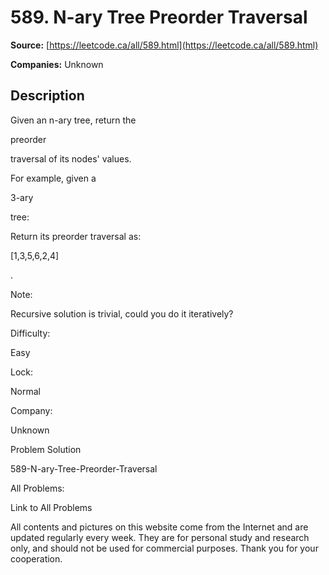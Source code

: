 # 589. N-ary Tree Preorder Traversal

**Source:** [https://leetcode.ca/all/589.html](https://leetcode.ca/all/589.html)

**Companies:** Unknown

## Description

Given an n-ary tree, return the

preorder

traversal of its nodes' values.

For example, given a

3-ary

tree:

Return its preorder traversal as:

[1,3,5,6,2,4]

.

Note:

Recursive solution is trivial, could you do it iteratively?

Difficulty:

Easy

Lock:

Normal

Company:

Unknown

Problem Solution

589-N-ary-Tree-Preorder-Traversal

All Problems:

Link to All Problems

All contents and pictures on this website come from the Internet and are updated regularly every week. They are for personal study and research only, and should not be used for commercial purposes. Thank you for your cooperation.

